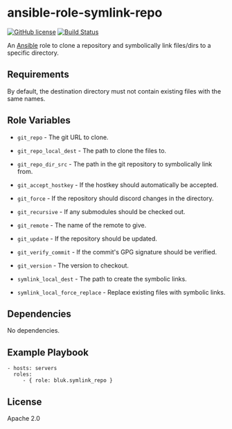 ansible-role-symlink-repo
=========================

[![GitHub license](https://img.shields.io/github/license/bluk/ansible-role-symlink-repo.svg)](https://github.com/bluk/ansible-role-symlink-repo/blob/master/LICENSE) [![Build Status](https://travis-ci.org/bluk/ansible-role-symlink-repo.svg?branch=master)](https://travis-ci.org/bluk/ansible-role-symlink-repo)

An [Ansible](https://www.ansible.com) role to clone a repository and symbolically link files/dirs to a specific directory.

Requirements
------------

By default, the destination directory must not contain existing files with the same names.

Role Variables
--------------

* `git_repo` - The git URL to clone.

* `git_repo_local_dest` - The path to clone the files to.

* `git_repo_dir_src` - The path in the git repository to symbolically link from.

* `git_accept_hostkey` - If the hostkey should automatically be accepted.

* `git_force` - If the repository should discord changes in the directory.

* `git_recursive` - If any submodules should be checked out.

* `git_remote` - The name of the remote to give.

* `git_update` - If the repository should be updated.

* `git_verify_commit` - If the commit's GPG signature should be verified.

* `git_version` - The version to checkout.

* `symlink_local_dest` - The path to create the symbolic links.

* `symlink_local_force_replace` - Replace existing files with symbolic links.

Dependencies
------------

No dependencies.

Example Playbook
----------------

```
- hosts: servers
  roles:
     - { role: bluk.symlink_repo }
```

License
-------

Apache 2.0
